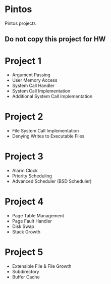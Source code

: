 # Pintos
Pintos projects

## Do not copy this project for HW ##

# Project 1
* Argument Passing
* User Memory Access
* System Call Handler
* System Call Implementation
* Additional System Call Implementation

# Project 2
* File System Call Implementation
* Denying Writes to Executable Files

# Project 3
* Alarm Clock
* Priority Scheduling
* Advanced Scheduler (BSD Scheduler)

# Project 4
* Page Table Management
* Page Fault Handler
* Disk Swap
* Stack Growth

# Project 5
* Extensible File & File Growth
* Subdirectory
* Buffer Cache
